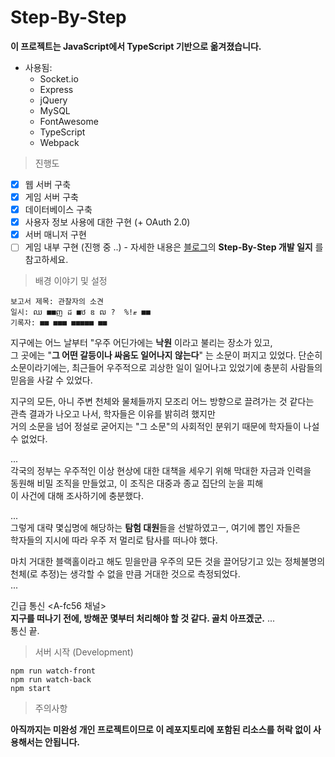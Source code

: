 # Step-By-Step

**이 프로젝트는 JavaScript에서 TypeScript 기반으로 옮겨졌습니다.**

+ 사용됨:
  + Socket.io
  + Express
  + jQuery
  + MySQL
  + FontAwesome
  + TypeScript
  + Webpack

> 진행도

- [x] 웹 서버 구축
- [x] 게임 서버 구축
- [x] 데이터베이스 구축
- [x] 사용자 정보 사용에 대한 구현 (+ OAuth 2.0)
- [x] 서버 매니저 구현
- [ ] 게임 내부 구현 (진행 중 ..) - 자세한 내용은 [블로그](https://blog.naver.com/lorlol701)의 **Step-By-Step 개발 일지** 를 참고하세요. 

> 배경 이야기 및 설정
```
보고서 제목: 관찰자의 소견
일시: ឈ ■■ញ ដ ■ឋ ឌ ឍ ?  %!ޓ ■■ 
기록자: ■■ ■■■ ■■■■■ ■■
```

지구에는 어느 날부터 "우주 어딘가에는 **낙원** 이라고 불리는 장소가 있고,\
그 곳에는 "**그 어떤 갈등이나 싸움도 일어나지 않는다**" 는 소문이 퍼지고 있었다.
단순히 소문이라기에는, 최근들어 우주적으로 괴상한 일이 일어나고 있었기에 충분히 사람들의 믿음을 사갈 수 있었다.

지구의 모든, 아니 주변 천체와 물체들까지 모조리 어느 방향으로 끌려가는 것 같다는\
관측 결과가 나오고 나서, 학자들은 이유를 밝히려 했지만\
거의 소문을 넘어 정설로 굳어지는 "그 소문"의 사회적인 분위기 때문에 학자들이 나설 수 없었다.

...\
각국의 정부는 우주적인 이상 현상에 대한 대책을 세우기 위해 막대한 자금과 인력을\
동원해 비밀 조직을 만들었고, 이 조직은 대중과 종교 집단의 눈을 피해\
이 사건에 대해 조사하기에 충분했다.

...\
그렇게 대략 몇십명에 해당하는 **탐험 대원**들을 선발하였고ㅡ, 여기에 뽑인 자들은\
학자들의 지시에 따라 우주 저 멀리로 탐사를 떠나야 했다.

마치 거대한 블랙홀이라고 해도 믿을만큼 우주의 모든 것을 끌어당기고 있는 정체불명의 천체(로 추정)는 생각할 수 없을 만큼 거대한 것으로 측정되었다.\
...

긴급 통신 <A-fc56 채널>\
**지구를 떠나기 전에, 방해꾼 몇부터 처리해야 할 것 같다. 골치 아프겠군.**
...\
통신 끝.


> 서버 시작 (Development)
```
npm run watch-front
npm run watch-back
npm start
```
> 주의사항

**아직까지는 미완성 개인 프로젝트이므로 이 레포지토리에 포함된 리소스를 
허락 없이 사용해서는 안됩니다.**
